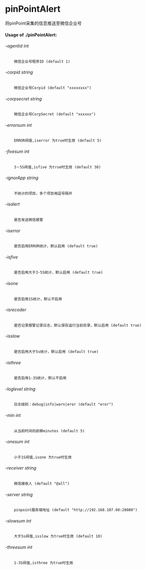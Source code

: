 # pinPointAlert
将pinPoint采集的信息推送至微信企业号


#### Usage of ./pinPointAlert:
######   -agentid int
     	微信企业号程序ID (default 1)
  ###### -corpid string
    	微信企业号Corpid (default "xxxxxxxx")
######   -corpsecret string
    	微信企业号CorpSecret (default "xxxxxx")
 ######  -errorsum int
    	ERROR阀值,iserror 为true时生效 (default 5)
 ######  -fivesum int
    	3－5S阀值,isfive 为true时生效 (default 30)
 ######  -ignorApp string
    	不统计的项目，多个项目用逗号隔开
######   -isalert
    	是否发送微信报警
 ######  -iserror
     	是否启用ERROR统计，默认启用 (default true)
 ######  -isfive
    	是否启用大于3-5S统计，默认启用 (default true)
 ######  -isone
    	是否启用1S统计，默认不启用
 ######  -isrecoder
    	是否记录报警记录日志，默认保存运行当前目录，默认启用 (default true)
 ######  -isslow
    	是否启用大于5s统计，默认启用 (default true)
 ######  -isthree
    	是否启用1-3S统计，默认不启用
 ######  -loglevel string
    	日志级别：debug|info|warn|eror (default "eror")
 ######  -min int
    	从当前时间向前移minutes (default 5)
 ######  -onesum int
    	小于1S阀值,isone 为true时生效
######   -receiver string
    	微信接收人 (default "@all")
######   -server string
    	pinpoint服务端地址 (default "http://192.168.107.60:28080")
######   -slowsum int
    	大于5s阀值,isslow 为true时生效 (default 10)
######   -threesum int
    	1-3S阀值,isthree 为true时生效
